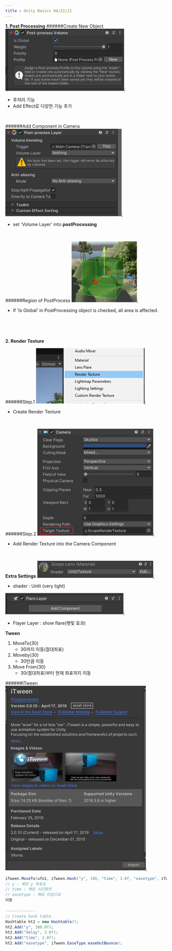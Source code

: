 ```yaml
---
title : Unity Basics 04/22/21
---
```

**1. Post Processing**
######Create New Object
![](../images/0420/postProcess.png);
- 후처리 기능
- Add Effect로 다양한 기능 추가

<br/>

######Add Component in Camera
![](../images/0420/postProcessLayer.png);
- set 'Volume Layer' into **postProcessing**

<br/>

######Region of PostProcess
![](../images/0420/postProcessArea.png);
- If 'Is Global' in PostProcessing object is checked, all area is affected.


<br/>
<br/>
<br/>

**2. Render Texture**


######Step.1
![](../images/0420/createRenderTexture.png);
- Create Render Texture

<br/>

######Step.2
![](../images/0420/cameraTexture.png);
- Add Render Texture into the Camera Component

<br/>

**Extra Settings**
![](../images/0420/shaderUnlit.png);
- shader : Unlit (very light)


![](../images/0420/flareLayer.png);
- Flayer Layer : show flare(햇빛 효과)


**Tween**

1. MoveTo(30)
    - 30까지 이동(절대좌표)
2. Moveby(30)
    - 30만큼 이동
3. Move From(30)
    - 30(절대좌표)부터 현재 좌표까지 이동


######ITween
![](../images/0420/iTween.png);
```cs
iTween.MoveTo(ufo1, iTween.Hash("y", 100, "time", 3.0f, "easetype", iTween.EaseType.easeOutElastic));
// y : 해당 y 좌표로
// time : 해당 시간동안
// easetype : 해당 타입으로
이동

-------------
// Create hash table 
Hashtable ht2 = new Hashtable();
ht2.Add("y", 100.0f);
ht2.Add("delay", 3.0f);
ht2.Add("time", 2.0f);
ht2.Add("easetype", iTween.EaseType.easeOutBounce);
```